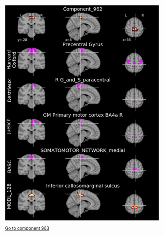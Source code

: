 


![962](preliminary/962.jpg "Component 962")

[Go to component 963](https://parietal-inria.github.io/MODL_atlas/1024/963 "Component 963")